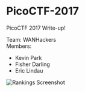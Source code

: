 # PicoCTF-2017
PicoCTF 2017 Write-up!

Team: WANHackers  
Members:
- Kevin Park
- Fisher Darling
- Eric Lindau


![Rankings Screenshot](https://i.gyazo.com/dec0549f47233bd4558b5dc7c929dca0.png)